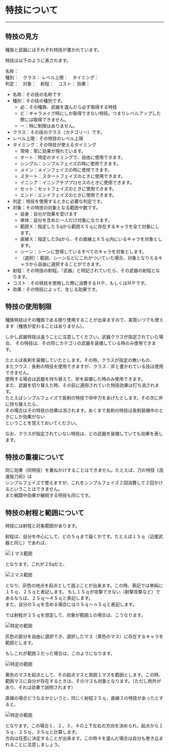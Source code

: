 # 特技について

---

## 特技の見方

種族と武器にはそれぞれ特技が書かれています。

特技は以下のように表されます。

名称：  
種別：　クラス：  レベル上限：　タイミング：  
判定：　対象：　射程：　コスト：
効果：

+ 名称：その技の名称です
+ 種別：その技の種別です。  
  + 必：その種族、武器を選んだら必ず取得する特技  
  + ビ：キャラメイク時にしか取得できない特技。つまりレベルアップした際には取得できません。  
  + ー：特に制限はありません。
+ クラス：その技のクラス（カテゴリー）です。
+ レベル上限：その特技のレベル上限
+ タイミング：その特技が使えるタイミング
    + 常時：常に効果が現れています。  
    + オート：特定のタイミングで、自由に使用できます。  
    + シンプル：シンプルフェイズの時に使用できます。  
    + メイン：メインフェイズの時に使用できます。  
    + スタート：スタートフェイズのときに使用できます。  
    + イニシア：イニシアチブプロセスのときに使用できます。  
    + セット：セットフェイズのときに使用できます。
    + エンド：エンドフェイズのときに使用できます。
+ 判定：特技を使用するときに必要な判定です。
+ 対象：その特技の対象となる範囲や数です。
    + 自身：自分が効果を受けます  
    + 単体：自分を含めた一人だけ対象になります。  
    + 範囲Ｘ：指定したＳqから範囲ＸＳｑに存在するキャラを全て対象にします。    
    + 直線Ｘ：指定したSqから、その直線上ＸＳｑ内にいるキャラを対象とします。
    + シーン：シーンに登場しているすべてのキャラを対象とします。
    + （選択）：範囲、シーンなどにこれがついていた場合、対象となりえるキャラから自由に選択することができます。
+ 射程：その特技の射程。『武器』と明記されていたら、その武器の射程となります。
+ コスト：その特技を使用した際に消費するＨＰ、もしくはＭＰです。
+ 効果：その特技によって、生じる効果です。

## 特技の使用制限

種族特技はその種族である限り使用することが出来ますので、実質いつでも使えます（種族が変わることはありません）。

しかし武器特技は違うことに注意してください。武器クラスが指定されていた場合、
その特技は、その同じカテゴリの武器を装備している時のみ使用できます。

たとえば長剣を装備していたとします。その時、クラスが指定の無いもの、  
またクラス：長剣の特技を使用できますが、クラス：斧と書かれている技は使用できません。  
使用する場合は武器を持ち替えて、斧を装備した時のみ使用できます。  
また、武器を切り替えた時、その前に適用されていた特技効果は打ち消されます。  
たとえばシンプルフェイズで長剣の特技で命中力をあげたとします。その次に斧に持ち替えたら、  
その場合はその特技の効果は消されます。あくまで長剣の特技は長剣装備中のときにしか効果がない  
ということを覚えておいてください。

なお、クラスが指定されていない特技は、どの武器を装備していても効果を表します。

## 特技の重複について
同じ効果（同特技）を重ねかけすることはできません。たとえば、刀の特技《高速抜刀術》は  
シンプルフェイズで使えますが、これをシンプルフェイズ２回消費して２回かけるということはできません。  
また戦闘中効果が継続する特技も同じです。

## 特技の射程と範囲について

特技には射程と対象範囲があります。

射程は、自分を中心にして、どのＳｑまで届くかです。たとえば１Ｓｑ（近接武器と同じ）であれば、

![１マス範囲](img/skillindex1.png)

となります。これが２Sqだと、

![２マス範囲](img/skillindex2.png)

となり、灰色の地点を起点として選ぶことが出来ます。この時、表記では単純に１Ｓｑ、２Ｓｑと表記します。
もし１Ｓｑが攻撃できない（射撃攻撃など）であるならば、２Ｓｑ～４Ｓｑと表記します。  
また、自分のＳｑを含める場合には０Ｓｑ～ｎＳｑと表記します。

では射程が２Ｓｑを想定して、対象が範囲１の場合は、こうなります。

![特定の範囲](img/skillindex3.png)

灰色の部分を自由に選択でき、選択したマス（黄色のマス）に存在するキャラを範囲とします。

もしこれが範囲２だった場合は、このようになります。

![特定の範囲](img/skillindex4.png)

黄色のマスを起点として、その起点マスと周囲１マスを範囲とします。この時、範囲マスに自分が存在するときは、そのマスも対象となります。（ただし例外があり、それは効果で説明されます）

直線の場合どうなるかというと、同じく射程２Ｓｑ、直線３の特技があったとすると、

![特定の範囲](img/skillindex5.png)

となります。この場合１、２，３，４の上下左右の方向を決められ、起点から１Ｓｑ、２Ｓｑ、３Ｓｑと計算します。  
方向は任意に決定することが出来ます。この時４を選んだ場合は自分も巻き込まれることに注意しましょう。
